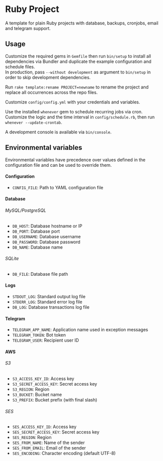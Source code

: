 # Ruby Project

A template for plain Ruby projects with database, backups, cronjobs, email and telegram support.

## Usage

Customize the required gems in `Gemfile` then run `bin/setup` to install all
dependencies via Bundler and duplicate the example configuration and schedule files.  
In production, pass `--without development` as argument to `bin/setup` in order
to skip development dependencies.

Run `rake template:rename PROJECT=newname` to rename the project and replace all
occurrences across the repo files.

Customize `config/config.yml` with your credentials and variables.

Use the installed `whenever` gem to schedule recurring jobs via cron.  
Customize the logic and the time interval in `config/schedule.rb`, then run
`whenever --update-crontab`.

A development console is available via `bin/console`.

## Environmental variables

Environmental variables have precedence over values defined in the configuration
file and can be used to override them.

#### Configuration
- `CONFIG_FILE`: Path to YAML configuration file

#### Database
###### MySQL/PostgreSQL
- `DB_HOST`: Database hostname or IP
- `DB_PORT`: Database port
- `DB_USERNAME`: Database username
- `DB_PASSWORD`: Database password
- `DB_NAME`: Database name

###### SQLite
- `DB_FILE`: Database file path

#### Logs
- `STDOUT_LOG`: Standard output log file
- `STDERR_LOG`: Standard error log file
- `DB_LOG`: Database transactions log file

#### Telegram
- `TELEGRAM_APP_NAME`: Application name used in exception messages
- `TELEGRAM_TOKEN`: Bot token
- `TELEGRAM_USER`: Recipient user ID

#### AWS
###### S3
- `S3_ACCESS_KEY_ID`: Access key
- `S3_SECRET_ACCESS_KEY`: Secret access key
- `S3_REGION`: Region
- `S3_BUCKET`: Bucket name
- `S3_PREFIX`: Bucket prefix (with final slash)

###### SES
- `SES_ACCESS_KEY_ID`: Access key
- `SES_SECRET_ACCESS_KEY`: Secret access key
- `SES_REGION`: Region
- `SES_FROM_NAME`: Name of the sender
- `SES_FROM_EMAIL`: Email of the sender
- `SES_ENCODING`: Character encoding (default UTF-8)
